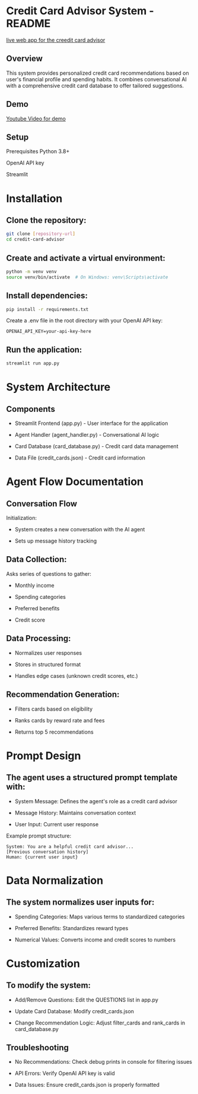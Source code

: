 
# Credit Card Advisor System - README

[live web app for the creedit card advisor](https://credit-card-advisor-bmlbgrz6nfsfytvuo26bsq.streamlit.app/)

## Overview

This system provides personalized credit card recommendations based on user's financial profile and spending habits. It combines conversational AI with a comprehensive credit card database to offer tailored suggestions.



## Demo

[Youtube Video for demo](https://youtu.be/bcP2NSg4Clk?feature=shared)

## Setup

Prerequisites
Python 3.8+

OpenAI API key

Streamlit

# Installation
## Clone the repository:
``` bash
git clone [repository-url]
cd credit-card-advisor
```
## Create and activate a virtual environment:
``` bash
python -m venv venv
source venv/bin/activate  # On Windows: venv\Scripts\activate
```

## Install dependencies:

```bash
pip install -r requirements.txt
```

Create a .env file in the root directory with your OpenAI API key:

``` text
OPENAI_API_KEY=your-api-key-here
```

## Run the application:

```bash
streamlit run app.py
```

# System Architecture
## Components

* Streamlit Frontend (app.py) - User interface for the application

* Agent Handler (agent_handler.py) - Conversational AI logic

* Card Database (card_database.py) - Credit card data management

* Data File (credit_cards.json) - Credit card information

# Agent Flow Documentation
## Conversation Flow
Initialization:

* System creates a new conversation with the AI agent

* Sets up message history tracking

## Data Collection:

Asks series of questions to gather:

* Monthly income

* Spending categories

* Preferred benefits

* Credit score

## Data Processing:

* Normalizes user responses

* Stores in structured format

* Handles edge cases (unknown credit scores, etc.)

## Recommendation Generation:

* Filters cards based on eligibility

* Ranks cards by reward rate and fees

* Returns top 5 recommendations

# Prompt Design
## The agent uses a structured prompt template with:

* System Message: Defines the agent's role as a credit card advisor

* Message History: Maintains conversation context

* User Input: Current user response

Example prompt structure:

``` text
System: You are a helpful credit card advisor...
[Previous conversation history]
Human: {current user input}
```

# Data Normalization
## The system normalizes user inputs for:

* Spending Categories: Maps various terms to standardized categories

* Preferred Benefits: Standardizes reward types

* Numerical Values: Converts income and credit scores to numbers

# Customization
## To modify the system:

* Add/Remove Questions: Edit the QUESTIONS list in app.py

* Update Card Database: Modify credit_cards.json

* Change Recommendation Logic: Adjust filter_cards and rank_cards in card_database.py

## Troubleshooting
* No Recommendations: Check debug prints in console for filtering issues

* API Errors: Verify OpenAI API key is valid

* Data Issues: Ensure credit_cards.json is properly formatted
